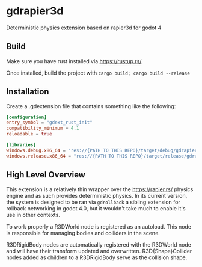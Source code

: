 # gdrapier3d
Deterministic physics extension based on rapier3d for godot 4

## Build

Make sure you have rust installed via https://rustup.rs/

Once installed, build the project with `cargo build; cargo build --release`

## Installation

Create a .gdextension file that contains something like the
following:

```toml
[configuration]
entry_symbol = "gdext_rust_init"
compatibility_minimum = 4.1
reloadable = true

[libraries]
windows.debug.x86_64 = "res://{PATH TO THIS REPO}/target/debug/gdrapier3d.dll"
windows.release.x86_64 = "res://{PATH TO THIS REPO}/target/release/gdrapier3d.dll"
```

## High Level Overview

This extension is a relatively thin wrapper over the
https://rapier.rs/ physics engine and as such provides
deterministic physics. In its
current version, the system is designed to be ran via
`gdrollback` a sibling extension for rollback networking in
godot 4.0, but it wouldn't take much to enable it's use in
other contexts.

To work properly a R3DWorld node is registered as an
autoload. This node is responsible for managing bodies and
colliders in the scene.

R3DRigidBody nodes are automatically registered with the
R3DWorld node and will have their transform updated and
overwritten. R3D{Shape}Collider nodes added as children to a
R3DRigidBody serve as the collision shape.
